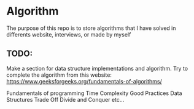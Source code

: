 # Algorithm

The purpose of this repo is to store algorithms that I have solved in differents website, interviews, or made by myself

## TODO:

Make a section for data structure implementations and algorithm.
Try to complete the algorithm from this website: https://www.geeksforgeeks.org/fundamentals-of-algorithms/

Fundamentals of programming
Time Complexity
Good Practices
Data Structures
Trade Off
Divide and Conquer
etc...
